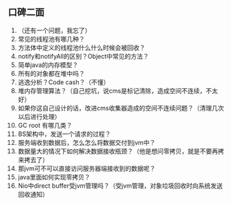 ## 口碑二面

1.  （还有一个问题，我忘了）
2. 常见的线程池有哪几种？
3. 方法体中定义的线程池什么什么时候会被回收？
4. notify和notifyAll的区别？Object中常见的方法？
5. 简单java的内存模型？
6. 所有的对象都在堆中吗？
7. 逃逸分析？Code cash？（不懂）
8. 堆内存管理算法？（自己挖坑，说cms是标记清除，造成空间不连续，不太好）
9. 如果你这自己设计的话，改进cms收集器造成的空间不连续问题？（清理几次以后进行处理）
10. GC root 有哪几类？
11. BS架构中，发送一个请求的过程？
12. 服务端收到数据后，怎么怎么将数据交付到jvm中？
13. 数据量大的情况下如何解决数据接收瓶颈？（他是想问零拷贝，就是不要再拷来拷去了）
14. 那jvm可不可以直接访问服务器端接收到的数据呢？
15. java里面如何实现零拷贝？
16. Nio中direct buffer受jvm管理吗？（受jvm管理，对象垃圾回收时向系统发送回收通知）

